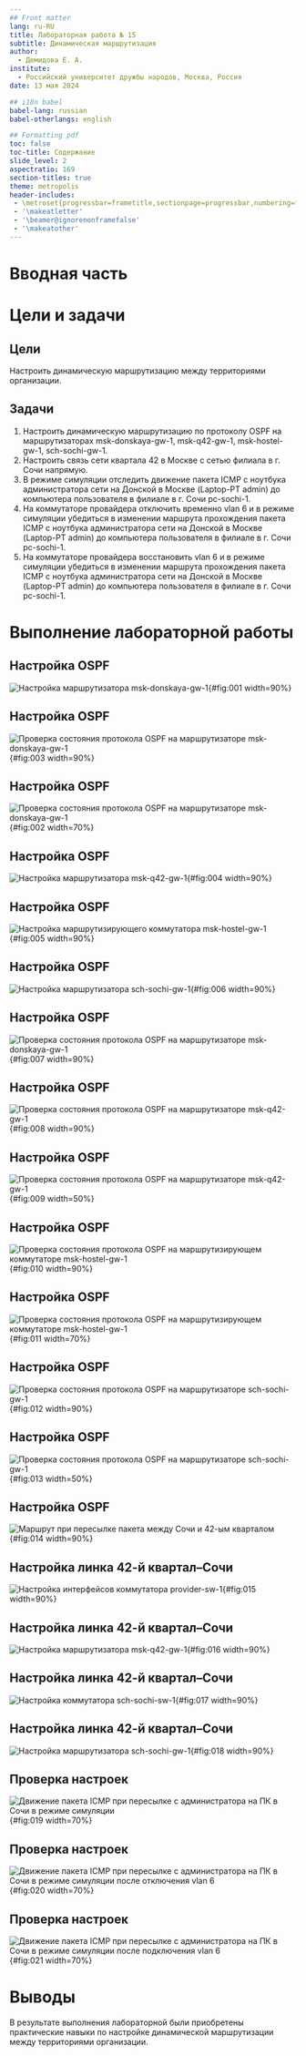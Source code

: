 ```yaml
---
## Front matter
lang: ru-RU
title: Лабораторная работа № 15
subtitle: Динамическая маршрутизация
author:
  - Демидова Е. А.
institute:
  - Российский университет дружбы народов, Москва, Россия
date: 13 мая 2024

## i18n babel
babel-lang: russian
babel-otherlangs: english

## Formatting pdf
toc: false
toc-title: Содержание
slide_level: 2
aspectratio: 169
section-titles: true
theme: metropolis
header-includes:
 - \metroset{progressbar=frametitle,sectionpage=progressbar,numbering=fraction}
 - '\makeatletter'
 - '\beamer@ignorenonframefalse'
 - '\makeatother'
---
```


# Вводная часть

# Цели и задачи

## Цели

Настроить динамическую маршрутизацию между территориями организации.

## Задачи

1. Настроить динамическую маршрутизацию по протоколу OSPF на маршрутизаторах msk-donskaya-gw-1, msk-q42-gw-1, msk-hostel-gw-1, sch-sochi-gw-1.
2. Настроить связь сети квартала 42 в Москве с сетью филиала в г. Сочи напрямую.
3. В режиме симуляции отследить движение пакета ICMP с ноутбука администратора сети на Донской в Москве (Laptop-PT admin) до компьютера пользователя в филиале в г. Сочи pc-sochi-1.
4. На коммутаторе провайдера отключить временно vlan 6 и в режиме симуляции убедиться в изменении маршрута прохождения пакета ICMP с ноутбука администратора сети на Донской в Москве (Laptop-PT admin) до компьютера пользователя в филиале в г. Сочи pc-sochi-1.
5. На коммутаторе провайдера восстановить vlan 6 и в режиме симуляции убедиться в изменении маршрута прохождения пакета ICMP с ноутбука администратора сети на Донской в Москве (Laptop-PT admin) до компьютера пользователя в филиале в г. Сочи pc-sochi-1.

# Выполнение лабораторной работы

## Настройка OSPF

![Настройка маршрутизатора msk-donskaya-gw-1](image/1.png){#fig:001 width=90%}

## Настройка OSPF

![Проверка состояния протокола OSPF на маршрутизаторе msk-donskaya-gw-1](image/2.png){#fig:003 width=90%}

## Настройка OSPF

![Проверка состояния протокола OSPF на маршрутизаторе msk-donskaya-gw-1](image/3.png){#fig:002 width=70%}

## Настройка OSPF

![Настройка маршрутизатора msk-q42-gw-1](image/4.png){#fig:004 width=90%}

## Настройка OSPF

![Настройка маршрутизирующего коммутатора msk-hostel-gw-1](image/5.png){#fig:005 width=90%}

## Настройка OSPF

![Настройка маршрутизатора sch-sochi-gw-1](image/6.png){#fig:006 width=90%}

## Настройка OSPF

![Проверка состояния протокола OSPF на маршрутизаторе msk-donskaya-gw-1](image/7.png){#fig:007 width=90%}

## Настройка OSPF

![Проверка состояния протокола OSPF на маршрутизаторе msk-q42-gw-1](image/8.png){#fig:008 width=90%}

## Настройка OSPF

![Проверка состояния протокола OSPF на маршрутизаторе msk-q42-gw-1](image/9.png){#fig:009 width=50%}

## Настройка OSPF

![Проверка состояния протокола OSPF на маршрутизирующем коммутаторе msk-hostel-gw-1](image/10.png){#fig:010 width=90%}

## Настройка OSPF

![Проверка состояния протокола OSPF на маршрутизирующем коммутаторе msk-hostel-gw-1](image/11.png){#fig:011 width=70%}

## Настройка OSPF

![Проверка состояния протокола OSPF на маршрутизаторе sch-sochi-gw-1](image/12.png){#fig:012 width=90%}

## Настройка OSPF

![Проверка состояния протокола OSPF на маршрутизаторе sch-sochi-gw-1](image/13.png){#fig:013 width=50%}

## Настройка OSPF

![Маршрут при пересылке пакета между Сочи и 42-ым кварталом](image/14.png){#fig:014 width=90%}

## Настройка линка 42-й квартал–Сочи

![Настройка интерфейсов коммутатора provider-sw-1](image/15.png){#fig:015 width=90%}

## Настройка линка 42-й квартал–Сочи

![Настройка маршрутизатора msk-q42-gw-1](image/16.png){#fig:016 width=90%}

## Настройка линка 42-й квартал–Сочи

![Настройка коммутатора sch-sochi-sw-1](image/17.png){#fig:017 width=90%}

## Настройка линка 42-й квартал–Сочи

![Настройка маршрутизатора sch-sochi-gw-1](image/18.png){#fig:018 width=90%}

## Проверка настроек

![Движение пакета ICMP при пересылке с администратора на ПК в Сочи в режиме симуляции](image/19.png){#fig:019 width=70%}

## Проверка настроек

![Движение пакета ICMP при пересылке с администратора на ПК в Сочи в режиме симуляции после отключения vlan 6](image/20.png){#fig:020 width=70%}

## Проверка настроек

![Движение пакета ICMP при пересылке с администратора на ПК в Сочи в режиме симуляции после подключения vlan 6](image/21.png){#fig:021 width=70%}

# Выводы

В результате выполнения лабораторной были приобретены практические навыки по настройке динамической маршрутизации между территориями организации.